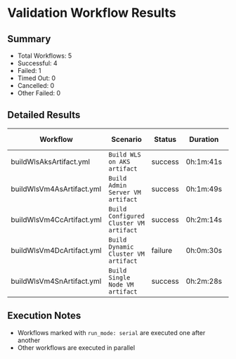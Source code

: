 # Validation Workflow Results

## Summary
- Total Workflows: 5
- Successful: 4
- Failed: 1
- Timed Out: 0
- Cancelled: 0
- Other Failed: 0

## Detailed Results

| Workflow | Scenario | Status | Duration | Run URL |
|----------|----------|---------|-----------|----------|
| buildWlsAksArtifact.yml | `Build WLS on AKS artifact` | success | 0h:1m:41s | [View Run](https://github.com/oracle/weblogic-azure/actions/runs/18331963024) |
| buildWlsVm4AsArtifact.yml | `Build Admin Server VM artifact` | success | 0h:1m:49s | [View Run](https://github.com/oracle/weblogic-azure/actions/runs/18331964683) |
| buildWlsVm4CcArtifact.yml | `Build Configured Cluster VM artifact` | success | 0h:2m:14s | [View Run](https://github.com/oracle/weblogic-azure/actions/runs/18331966159) |
| buildWlsVm4DcArtifact.yml | `Build Dynamic Cluster VM artifact` | failure | 0h:0m:30s | [View Run](https://github.com/oracle/weblogic-azure/actions/runs/18331967637) |
| buildWlsVm4SnArtifact.yml | `Build Single Node VM artifact` | success | 0h:2m:28s | [View Run](https://github.com/oracle/weblogic-azure/actions/runs/18331969431) |


## Execution Notes
- Workflows marked with `run_mode: serial` are executed one after another
- Other workflows are executed in parallel
